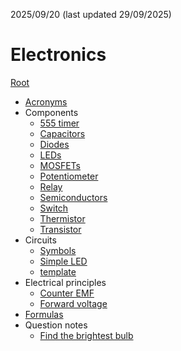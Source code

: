 2025/09/20 (last updated 29/09/2025)

# Electronics

[Root](../README.md)

- [Acronyms](./Acronyms.md)
- Components
    - [555 timer](./Components/555_Timer.md)
    - [Capacitors](./Components/Capacitors.md)
    - [Diodes](./Components/Diodes.md)
    - [LEDs](./Components/LEDs.md)
    - [MOSFETs](./Components/Mosfet.md)
    - [Potentiometer](./Components/Potentiometer.md)
    - [Relay](./Components/Relay.md)
    - [Semiconductors](./Components/Semiconductors.md)
    - [Switch](./Components/Switch.md)
    - [Thermistor](./Components/Thermistor.md)
    - [Transistor](./Components/Transistors.md)
- Circuits
    - [Symbols](./Circuits/Symbols.md)
    - [Simple LED](./Circuits/simple_LED.md)
    - [template](./Circuits/template.md)
- Electrical principles
    - [Counter EMF](./Electrical_principles/Back_EMF.md)
    - [Forward voltage](./Electrical_principles/Forward_voltage.md)
- [Formulas](Formula.md)
- Question notes
    - [Find the brightest bulb](Questions_notes.md/Find_the_brightest_bulb.md)
